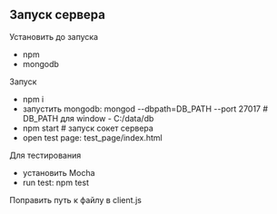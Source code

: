 Запуск сервера
-------

Установить до запуска
- npm
- mongodb

Запуск
- npm i
- запустить mongodb: mongod --dbpath=DB_PATH --port 27017 # DB_PATH для window - C:/data/db
- npm start # запуск сокет сервера
- open test page: test_page/index.html

Для тестирования
- установить Mocha
- run test: npm test

Поправить путь к файлу в client.js